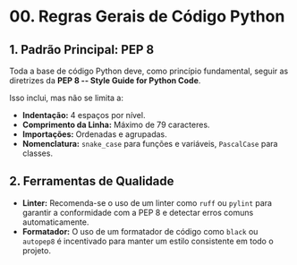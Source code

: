 # 00. Regras Gerais de Código Python

## 1. Padrão Principal: PEP 8

Toda a base de código Python deve, como princípio fundamental, seguir as diretrizes da **PEP 8 -- Style Guide for Python Code**.

Isso inclui, mas não se limita a:
- **Indentação:** 4 espaços por nível.
- **Comprimento da Linha:** Máximo de 79 caracteres.
- **Importações:** Ordenadas e agrupadas.
- **Nomenclatura:** `snake_case` para funções e variáveis, `PascalCase` para classes.

## 2. Ferramentas de Qualidade

- **Linter:** Recomenda-se o uso de um linter como `ruff` ou `pylint` para garantir a conformidade com a PEP 8 e detectar erros comuns automaticamente.
- **Formatador:** O uso de um formatador de código como `black` ou `autopep8` é incentivado para manter um estilo consistente em todo o projeto.
